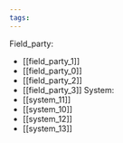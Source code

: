 ```yaml
---
tags:
---
```

Field_party:
- [[field_party_1]]
- [[field_party_0]]
- [[field_party_2]]
- [[field_party_3]]
System:
- [[system_11]]
- [[system_10]]
- [[system_12]]
- [[system_13]]
